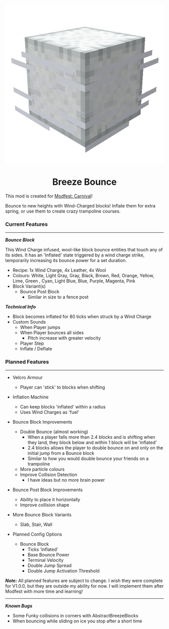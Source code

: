 <br>
<div style="text-align: center;">
    <img src="breeze_bounce_banner_icon.gif" alt="Banner Icon">
</div>

<h1 style="text-align: center;">Breeze Bounce<br>

</h1>

This mod is created for [Modfest: Carnival](https://modfest.net/carnival)!

Bounce to new heights with Wind-Charged blocks! Inflate them for extra spring, or use them to 
create crazy trampoline courses.

### Current Features
***
***Bounce Block***

This Wind Charge infused, wool-like block bounce entities that touch any of its sides. 
It has an 'Inflated' state triggered by a wind charge strike, temporarily increasing its 
bounce power for a set duration.

- Recipe: 1x Wind Charge, 4x Leather, 4x Wool
- Colours: White, Light Gray, Gray, Black, Brown, Red, Orange, Yellow, Lime, Green , 
  Cyan, Light Blue, Blue, Purple, Magenta, Pink
- Block Variant(s)
  - Bounce Post Block
    - Similar in size to a fence post

***Technical Info***
- Block becomes inflated for 80 ticks when struck by a Wind Charge
- Custom Sounds
  - When Player jumps
  - When Player bounces all sides 
    - Pitch increase with greater velocity
  - Player Step
  - Inflate / Deflate



### Planned Features
***

- Velcro Armour
  - Player can 'stick' to blocks when shifting

- Inflation Machine
  - Can keep blocks 'inflated' within a radius
  - Uses Wind Charges as 'fuel'

- Bounce Block Improvements
  - Double Bounce (almost working)
    - When a player falls more than 2.4 blocks and is shifting when they land, they block below and
      within 1 block will be 'inflated'
    - 2.4 blocks allows the player to double bounce on and only on the initial jump from
      a Bounce block
    - Similar to how you would double bounce your friends on a trampoline
  - More particle colours
  - Improve Collision Detection
    - I have ideas but no more brain power

- Bounce Post Block Improvements
  - Ability to place it horizontally
  - Improve collision shape

- More Bounce Block Variants
  - Slab, Stair, Wall

- Planned Config Options
  - Bounce Block
    - Ticks ‘inflated’
    - Base Bounce Power
    - Terminal Velocity
    - Double Jump Spread
    - Double Jump Activation Threshold

***Note:*** All planned features are subject to change. I wish they were complete for V1.0.0, but they
are outside my ability for now. I will implement them after Modfest with more time and learning!

***

***Known Bugs***
- Some Funky collisions in corners with AbstractBreezeBlocks
- When bouncing while sliding on ice you stop after a short time